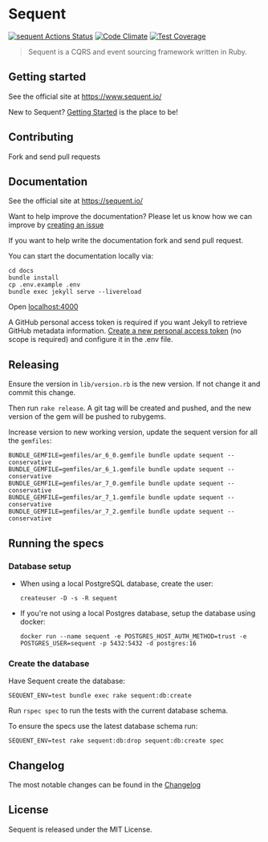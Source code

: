 # Sequent

[![sequent Actions Status](https://github.com/zilverline/sequent/workflows/rspec/badge.svg)](https://github.com/zilverline/sequent/actions) [![Code Climate](https://codeclimate.com/github/zilverline/sequent/badges/gpa.svg)](https://codeclimate.com/github/zilverline/sequent) [![Test Coverage](https://codeclimate.com/github/zilverline/sequent/badges/coverage.svg)](https://codeclimate.com/github/zilverline/sequent)

> Sequent is a CQRS and event sourcing framework written in Ruby.

## Getting started

See the official site at https://www.sequent.io/

New to Sequent? [Getting Started](http://www.sequent.io/docs/getting-started.html) is the place to be!

## Contributing

Fork and send pull requests

## Documentation

See the official site at https://sequent.io/

Want to help improve the documentation? Please let us know how we can improve by [creating an issue](https://github.com/zilverline/sequent/issues/new)

If you want to help write the documentation fork and send pull request.

You can start the documentation locally via:

```
cd docs
bundle install
cp .env.example .env
bundle exec jekyll serve --livereload
```

Open [localhost:4000](http://localhost:4000)

A GitHub personal access token is required if you want Jekyll to retrieve GitHub metadata information.
[Create a new personal access token](https://github.com/settings/tokens/new) (no scope is required) and configure it in the .env file.

## Releasing

Ensure the version in `lib/version.rb` is the new version. If not change it and commit this change.

Then run `rake release`. A git tag will be created and pushed, and the new version of the gem will be pushed to rubygems.

Increase version to new working version, update the sequent version for all the `gemfiles`: 

```
BUNDLE_GEMFILE=gemfiles/ar_6_0.gemfile bundle update sequent --conservative
BUNDLE_GEMFILE=gemfiles/ar_6_1.gemfile bundle update sequent --conservative
BUNDLE_GEMFILE=gemfiles/ar_7_0.gemfile bundle update sequent --conservative
BUNDLE_GEMFILE=gemfiles/ar_7_1.gemfile bundle update sequent --conservative
BUNDLE_GEMFILE=gemfiles/ar_7_2.gemfile bundle update sequent --conservative
```

## Running the specs

### Database setup
* When using a local PostgreSQL database, create the user:
  ```shell
  createuser -D -s -R sequent
  ```
* If you're not using a local Postgres database, setup the database using docker:
  ```shell
  docker run --name sequent -e POSTGRES_HOST_AUTH_METHOD=trust -e POSTGRES_USER=sequent -p 5432:5432 -d postgres:16
  ```

### Create the database
Have Sequent create the database:
```shell
SEQUENT_ENV=test bundle exec rake sequent:db:create
```

Run `rspec spec` to run the tests with the current database schema.

To ensure the specs use the latest database schema run:

```
SEQUENT_ENV=test rake sequent:db:drop sequent:db:create spec
```

## Changelog

The most notable changes can be found in the [Changelog](CHANGELOG.md)

## License

Sequent is released under the MIT License.
